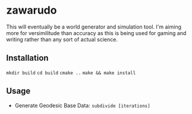 # zawarudo

This will eventually be a world generator and simulation tool. I'm aiming more
for versimilitude than accuracy as this is being used for gaming and writing
rather than any sort of actual science.

## Installation

`mkdir build`
`cd build`
`cmake ..`
`make && make install`

## Usage

- Generate Geodesic Base Data: `subdivide [iterations]`


